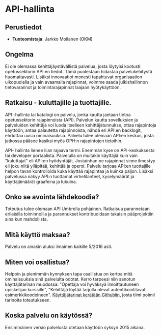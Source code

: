 # API-hallinta

## Perustiedot
* **Tuoteomistaja**: Jarkko Moilanen (OKM)

## Ongelma
Ei ole olemassa kehittäjäystävällistä palvelua, josta löytyisi kootusti opetussektorin API:en tiedot. Tämä puolestaan hidastaa palvelukehitystä huomattavasti. Lisäksi innovaatiot monesti tapahtuvat organisaation ulkopuolella ja vain avaamalla rajapinnat, voimme saada julkishallinnon tietovarannot ja toimintarajapinnat laajaan hyötykäyttöön.  

## Ratkaisu - kuluttajille ja tuottajille. 
API -hallinta tai katalogi on palvelu, jonka kautta jaetaan tietoa opetussektorin rajapinnoista (API). Palvelun kautta sovelluksien ja palveluiden kehittäjä voi luoda itselleen kehittäjätunnukse, ottaa rajapintoja käyttöön, antaa palautetta rajapinnoista, nähdä eri API:en backlogit, ehdottaa uusia ominaisuuksia. Palvelu tulee olemaan API:en keskus, josta jatkossa pääsee käsiksi myös OPH:n rajapintojen tietoihin. 

API- hallinta lienee liian rajaava termi. Enemmän kyse on API-keskuksesta tai developer portaalista. Palvelulla on muitakin käyttäjiä kuin vain "kuluttajat" eli API:en hyödyntäjät. Jostainhan ne rajapinnat sinne ilmestyy eli joku niitä ylläpitää, kehittää ja operoi. Palvelu tarjoaa API:en tuottajille helpon tavan kontrolloida kuka käyttää rajapintaa ja kuinka paljon. Lisäksi palvelussa näkyy API:n tuottamat virhetilanteet, kyselymäärät ja käyttäjämäärät graafeina ja 
lukuina. 

## Onko se avointa lähdekoodia? 
Toteutus tulee olemaan API Umbrella pohjainen. Ratkaisua parannetaan erilaisilla toiminnoilla ja parannukset kontribuoidaan takaisin pääprojektiin aina kun mahdollista. 

## Mitä käyttö maksaa?
Palvelu on ainakin aluksi ilmainen kaikille 5/2016 asti.  

## Miten voi osallistua? 
Helpoin ja pienimmän kynnyksen tapa osallistua on kertoa mitä ominaisuuksia sinä palvelulta odotat. Kerro tarpeesi niin sanotun käyttäjätarinan muodossa: "Opettaja voi hyväksyä ilmoittautuneen opiskelijan kurssille", "Kehittäjä löytää tarjolla olevat autentikointitavat esimerkkikoodeineen". [Käyttäjätarinat kerätään Githubiin](https://github.com/Digipalvelutehdas/API-katalogi/issues), josta tiimi poimii tarinoita toteutukseen.

## Koska palvelu on käytössä?
Ensimmäinen versio palvelusta otetaan käyttöön syksyn 2015 aikana. 
